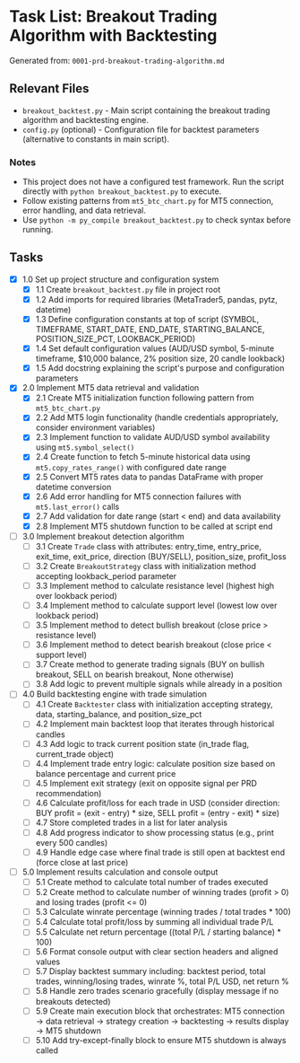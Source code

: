 # Task List: Breakout Trading Algorithm with Backtesting

Generated from: `0001-prd-breakout-trading-algorithm.md`

## Relevant Files

- `breakout_backtest.py` - Main script containing the breakout trading algorithm and backtesting engine.
- `config.py` (optional) - Configuration file for backtest parameters (alternative to constants in main script).

### Notes

- This project does not have a configured test framework. Run the script directly with `python breakout_backtest.py` to execute.
- Follow existing patterns from `mt5_btc_chart.py` for MT5 connection, error handling, and data retrieval.
- Use `python -m py_compile breakout_backtest.py` to check syntax before running.

## Tasks

- [x] 1.0 Set up project structure and configuration system
  - [x] 1.1 Create `breakout_backtest.py` file in project root
  - [x] 1.2 Add imports for required libraries (MetaTrader5, pandas, pytz, datetime)
  - [x] 1.3 Define configuration constants at top of script (SYMBOL, TIMEFRAME, START_DATE, END_DATE, STARTING_BALANCE, POSITION_SIZE_PCT, LOOKBACK_PERIOD)
  - [x] 1.4 Set default configuration values (AUD/USD symbol, 5-minute timeframe, $10,000 balance, 2% position size, 20 candle lookback)
  - [x] 1.5 Add docstring explaining the script's purpose and configuration parameters
- [x] 2.0 Implement MT5 data retrieval and validation
  - [x] 2.1 Create MT5 initialization function following pattern from `mt5_btc_chart.py`
  - [x] 2.2 Add MT5 login functionality (handle credentials appropriately, consider environment variables)
  - [x] 2.3 Implement function to validate AUD/USD symbol availability using `mt5.symbol_select()`
  - [x] 2.4 Create function to fetch 5-minute historical data using `mt5.copy_rates_range()` with configured date range
  - [x] 2.5 Convert MT5 rates data to pandas DataFrame with proper datetime conversion
  - [x] 2.6 Add error handling for MT5 connection failures with `mt5.last_error()` calls
  - [x] 2.7 Add validation for date range (start < end) and data availability
  - [x] 2.8 Implement MT5 shutdown function to be called at script end
- [ ] 3.0 Implement breakout detection algorithm
  - [ ] 3.1 Create `Trade` class with attributes: entry_time, entry_price, exit_time, exit_price, direction (BUY/SELL), position_size, profit_loss
  - [ ] 3.2 Create `BreakoutStrategy` class with initialization method accepting lookback_period parameter
  - [ ] 3.3 Implement method to calculate resistance level (highest high over lookback period)
  - [ ] 3.4 Implement method to calculate support level (lowest low over lookback period)
  - [ ] 3.5 Implement method to detect bullish breakout (close price > resistance level)
  - [ ] 3.6 Implement method to detect bearish breakout (close price < support level)
  - [ ] 3.7 Create method to generate trading signals (BUY on bullish breakout, SELL on bearish breakout, None otherwise)
  - [ ] 3.8 Add logic to prevent multiple signals while already in a position
- [ ] 4.0 Build backtesting engine with trade simulation
  - [ ] 4.1 Create `Backtester` class with initialization accepting strategy, data, starting_balance, and position_size_pct
  - [ ] 4.2 Implement main backtest loop that iterates through historical candles
  - [ ] 4.3 Add logic to track current position state (in_trade flag, current_trade object)
  - [ ] 4.4 Implement trade entry logic: calculate position size based on balance percentage and current price
  - [ ] 4.5 Implement exit strategy (exit on opposite signal per PRD recommendation)
  - [ ] 4.6 Calculate profit/loss for each trade in USD (consider direction: BUY profit = (exit - entry) * size, SELL profit = (entry - exit) * size)
  - [ ] 4.7 Store completed trades in a list for later analysis
  - [ ] 4.8 Add progress indicator to show processing status (e.g., print every 500 candles)
  - [ ] 4.9 Handle edge case where final trade is still open at backtest end (force close at last price)
- [ ] 5.0 Implement results calculation and console output
  - [ ] 5.1 Create method to calculate total number of trades executed
  - [ ] 5.2 Create method to calculate number of winning trades (profit > 0) and losing trades (profit <= 0)
  - [ ] 5.3 Calculate winrate percentage (winning trades / total trades * 100)
  - [ ] 5.4 Calculate total profit/loss by summing all individual trade P/L
  - [ ] 5.5 Calculate net return percentage ((total P/L / starting balance) * 100)
  - [ ] 5.6 Format console output with clear section headers and aligned values
  - [ ] 5.7 Display backtest summary including: backtest period, total trades, winning/losing trades, winrate %, total P/L USD, net return %
  - [ ] 5.8 Handle zero trades scenario gracefully (display message if no breakouts detected)
  - [ ] 5.9 Create main execution block that orchestrates: MT5 connection → data retrieval → strategy creation → backtesting → results display → MT5 shutdown
  - [ ] 5.10 Add try-except-finally block to ensure MT5 shutdown is always called
